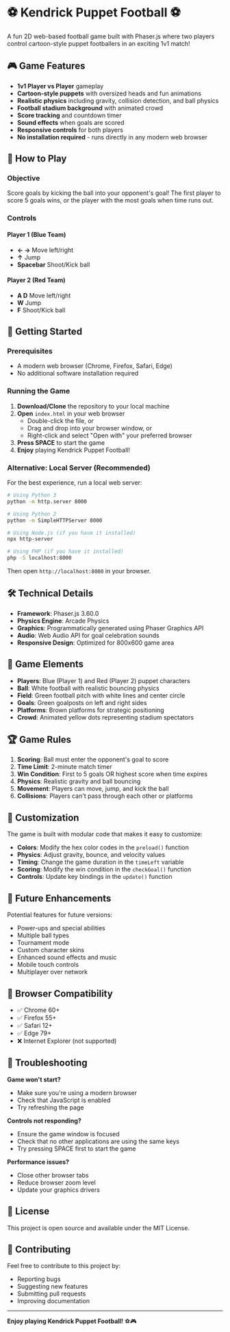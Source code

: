 # ⚽ Kendrick Puppet Football ⚽

A fun 2D web-based football game built with Phaser.js where two players control cartoon-style puppet footballers in an exciting 1v1 match!

## 🎮 Game Features

- **1v1 Player vs Player** gameplay
- **Cartoon-style puppets** with oversized heads and fun animations
- **Realistic physics** including gravity, collision detection, and ball physics
- **Football stadium background** with animated crowd
- **Score tracking** and countdown timer
- **Sound effects** when goals are scored
- **Responsive controls** for both players
- **No installation required** - runs directly in any modern web browser

## 🎯 How to Play

### Objective
Score goals by kicking the ball into your opponent's goal! The first player to score 5 goals wins, or the player with the most goals when time runs out.

### Controls

#### Player 1 (Blue Team)
- **← →** Move left/right
- **↑** Jump
- **Spacebar** Shoot/Kick ball

#### Player 2 (Red Team)
- **A D** Move left/right
- **W** Jump
- **F** Shoot/Kick ball

## 🚀 Getting Started

### Prerequisites
- A modern web browser (Chrome, Firefox, Safari, Edge)
- No additional software installation required

### Running the Game

1. **Download/Clone** the repository to your local machine
2. **Open** `index.html` in your web browser
   - Double-click the file, or
   - Drag and drop into your browser window, or
   - Right-click and select "Open with" your preferred browser
3. **Press SPACE** to start the game
4. **Enjoy** playing Kendrick Puppet Football!

### Alternative: Local Server (Recommended)
For the best experience, run a local web server:

```bash
# Using Python 3
python -m http.server 8000

# Using Python 2
python -m SimpleHTTPServer 8000

# Using Node.js (if you have it installed)
npx http-server

# Using PHP (if you have it installed)
php -S localhost:8000
```

Then open `http://localhost:8000` in your browser.

## 🛠️ Technical Details

- **Framework**: Phaser.js 3.60.0
- **Physics Engine**: Arcade Physics
- **Graphics**: Programmatically generated using Phaser Graphics API
- **Audio**: Web Audio API for goal celebration sounds
- **Responsive Design**: Optimized for 800x600 game area

## 🎨 Game Elements

- **Players**: Blue (Player 1) and Red (Player 2) puppet characters
- **Ball**: White football with realistic bouncing physics
- **Field**: Green football pitch with white lines and center circle
- **Goals**: Green goalposts on left and right sides
- **Platforms**: Brown platforms for strategic positioning
- **Crowd**: Animated yellow dots representing stadium spectators

## 🏆 Game Rules

1. **Scoring**: Ball must enter the opponent's goal to score
2. **Time Limit**: 2-minute match timer
3. **Win Condition**: First to 5 goals OR highest score when time expires
4. **Physics**: Realistic gravity and ball bouncing
5. **Movement**: Players can move, jump, and kick the ball
6. **Collisions**: Players can't pass through each other or platforms

## 🔧 Customization

The game is built with modular code that makes it easy to customize:

- **Colors**: Modify the hex color codes in the `preload()` function
- **Physics**: Adjust gravity, bounce, and velocity values
- **Timing**: Change the game duration in the `timeLeft` variable
- **Scoring**: Modify the win condition in the `checkGoal()` function
- **Controls**: Update key bindings in the `update()` function

## 🌟 Future Enhancements

Potential features for future versions:
- Power-ups and special abilities
- Multiple ball types
- Tournament mode
- Custom character skins
- Enhanced sound effects and music
- Mobile touch controls
- Multiplayer over network

## 📱 Browser Compatibility

- ✅ Chrome 60+
- ✅ Firefox 55+
- ✅ Safari 12+
- ✅ Edge 79+
- ❌ Internet Explorer (not supported)

## 🐛 Troubleshooting

**Game won't start?**
- Make sure you're using a modern browser
- Check that JavaScript is enabled
- Try refreshing the page

**Controls not responding?**
- Ensure the game window is focused
- Check that no other applications are using the same keys
- Try pressing SPACE first to start the game

**Performance issues?**
- Close other browser tabs
- Reduce browser zoom level
- Update your graphics drivers

## 📄 License

This project is open source and available under the MIT License.

## 🤝 Contributing

Feel free to contribute to this project by:
- Reporting bugs
- Suggesting new features
- Submitting pull requests
- Improving documentation

---

**Enjoy playing Kendrick Puppet Football!** ⚽🎮
